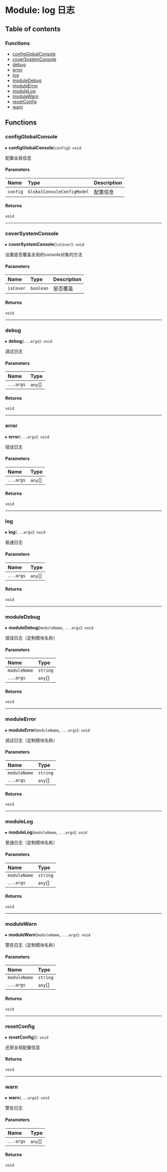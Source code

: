 # Module: log 日志

## Table of contents

### Functions

- [configGlobalConsole](../wiki/log%20%E6%97%A5%E5%BF%97#configglobalconsole)
- [coverSystemConsole](../wiki/log%20%E6%97%A5%E5%BF%97#coversystemconsole)
- [debug](../wiki/log%20%E6%97%A5%E5%BF%97#debug)
- [error](../wiki/log%20%E6%97%A5%E5%BF%97#error)
- [log](../wiki/log%20%E6%97%A5%E5%BF%97#log)
- [moduleDebug](../wiki/log%20%E6%97%A5%E5%BF%97#moduledebug)
- [moduleError](../wiki/log%20%E6%97%A5%E5%BF%97#moduleerror)
- [moduleLog](../wiki/log%20%E6%97%A5%E5%BF%97#modulelog)
- [moduleWarn](../wiki/log%20%E6%97%A5%E5%BF%97#modulewarn)
- [resetConfig](../wiki/log%20%E6%97%A5%E5%BF%97#resetconfig)
- [warn](../wiki/log%20%E6%97%A5%E5%BF%97#warn)

## Functions

### configGlobalConsole

▸ **configGlobalConsole**(`config`): `void`

配置全局信息

#### Parameters

| Name | Type | Description |
| :------ | :------ | :------ |
| `config` | `GlobalConsoleConfigModel` | 配置信息 |

#### Returns

`void`

___

### coverSystemConsole

▸ **coverSystemConsole**(`isCover`): `void`

设置是否覆盖全局的console对象的方法

#### Parameters

| Name | Type | Description |
| :------ | :------ | :------ |
| `isCover` | `boolean` | 是否覆盖 |

#### Returns

`void`

___

### debug

▸ **debug**(`...args`): `void`

调试日志

#### Parameters

| Name | Type |
| :------ | :------ |
| `...args` | `any`[] |

#### Returns

`void`

___

### error

▸ **error**(`...args`): `void`

错误日志

#### Parameters

| Name | Type |
| :------ | :------ |
| `...args` | `any`[] |

#### Returns

`void`

___

### log

▸ **log**(`...args`): `void`

普通日志

#### Parameters

| Name | Type |
| :------ | :------ |
| `...args` | `any`[] |

#### Returns

`void`

___

### moduleDebug

▸ **moduleDebug**(`moduleName`, `...args`): `void`

错误日志（定制模块名称）

#### Parameters

| Name | Type |
| :------ | :------ |
| `moduleName` | `string` |
| `...args` | `any`[] |

#### Returns

`void`

___

### moduleError

▸ **moduleError**(`moduleName`, `...args`): `void`

调试日志（定制模块名称）

#### Parameters

| Name | Type |
| :------ | :------ |
| `moduleName` | `string` |
| `...args` | `any`[] |

#### Returns

`void`

___

### moduleLog

▸ **moduleLog**(`moduleName`, `...args`): `void`

普通日志（定制模块名称）

#### Parameters

| Name | Type |
| :------ | :------ |
| `moduleName` | `string` |
| `...args` | `any`[] |

#### Returns

`void`

___

### moduleWarn

▸ **moduleWarn**(`moduleName`, `...args`): `void`

警告日志（定制模块名称）

#### Parameters

| Name | Type |
| :------ | :------ |
| `moduleName` | `string` |
| `...args` | `any`[] |

#### Returns

`void`

___

### resetConfig

▸ **resetConfig**(): `void`

还原全局配置信息

#### Returns

`void`

___

### warn

▸ **warn**(`...args`): `void`

警告日志

#### Parameters

| Name | Type |
| :------ | :------ |
| `...args` | `any`[] |

#### Returns

`void`
